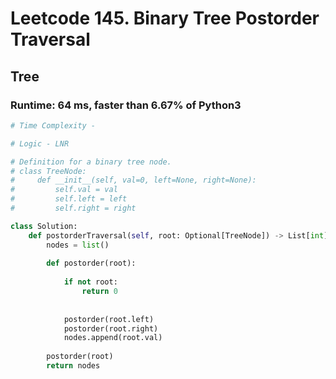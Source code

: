 # Leetcode 145. Binary Tree Postorder Traversal
## Tree

### Runtime: 64 ms, faster than 6.67% of Python3 
```py
# Time Complexity -

# Logic - LNR

# Definition for a binary tree node.
# class TreeNode:
#     def __init__(self, val=0, left=None, right=None):
#         self.val = val
#         self.left = left
#         self.right = right

class Solution:
    def postorderTraversal(self, root: Optional[TreeNode]) -> List[int]:
        nodes = list()
        
        def postorder(root):
            
            if not root:
                return 0
            
            
            postorder(root.left)
            postorder(root.right)
            nodes.append(root.val)
        
        postorder(root)
        return nodes
        
```